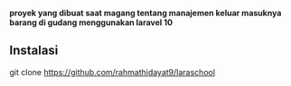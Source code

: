 
<p><b>
proyek yang dibuat saat magang tentang manajemen keluar masuknya barang di gudang menggunakan laravel 10
</b></p>

## Instalasi

git clone https://github.com/rahmathidayat9/laraschool

